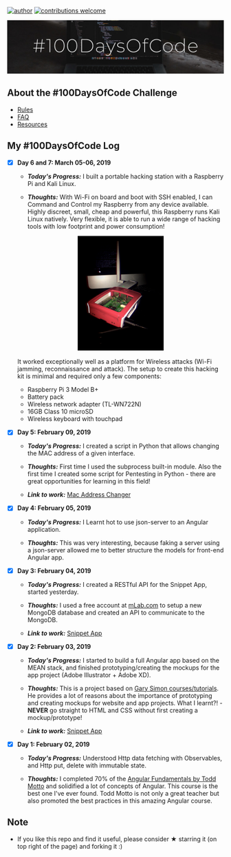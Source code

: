 [![author](https://img.shields.io/badge/author-carlosfab-red.svg)](https://www.linkedin.com/in/carlosfab) [![contributions welcome](https://img.shields.io/badge/contributions-welcome-brightgreen.svg?style=flat)](https://github.com/dwyl/esta/issues)
<p align="center">
  <img src="/img/cover.jpg" >
</p>

## About the #100DaysOfCode Challenge

- [Rules](rules.md)
- [FAQ](FAQ.md)
- [Resources](resources.md)

## My #100DaysOfCode Log

- [x] **Day 6 and 7: March 05-06, 2019**
    
    * ***Today's Progress:*** I built a portable hacking station with a Raspberry Pi and Kali Linux.

    * ***Thoughts:*** With Wi-Fi on board and boot with SSH enabled, I can Command and Control my Raspberry from any device available. Highly discreet, small, cheap and powerful, this Raspberry runs Kali Linux natively. Very flexible, it is able to run a wide range of hacking tools with low footprint and power consumption! 
    
    <p align="center">
       <img src="/img/raspberry_hacking_setup.jpg" width="200">
    </p>
    
    It worked exceptionally well as a platform for Wireless attacks (Wi-Fi jamming, reconnaissance and attack). The setup to create this hacking kit is minimal and required only a few components:
    
    * Raspberry Pi 3 Model B+
    * Battery pack
    * Wireless network adapter (TL-WN722N)
    * 16GB Class 10 microSD
    * Wireless keyboard with touchpad


- [x] **Day 5: February 09, 2019**

    * ***Today's Progress:*** I created a script in Python that allows changing the MAC address of a given interface.

    * ***Thoughts:*** First time I used the subprocess built-in module. Also the first time I created some script for Pentesting in Python - there are great opportunities for learning in this field!

    * ***Link to work:*** [Mac Address Changer](https://github.com/carlosfab/mac_changer.git)
    
- [x] **Day 4: February 05, 2019**

    * ***Today's Progress:*** I Learnt hot to use json-server to an Angular application.

    * ***Thoughts:*** This was very interesting, because faking a server using a json-server allowed me to better structure the models for front-end Angular app.

- [x] **Day 3: February 04, 2019**

    * ***Today's Progress:*** I created a RESTful API for the Snippet App, started yesterday.

    * ***Thoughts:*** I used a free account at [mLab.com](https://mlab.com) to setup a new MongoDB database and created an API to communicate to the MongoDB.

    * ***Link to work:*** [Snippet App](https://github.com/carlosfab/snippet-app.git)

- [x] **Day 2: February 03, 2019**

    * ***Today's Progress:*** I started to build a full Angular app based on the MEAN stack, and finished prototyping/creating the mockups for the app project (Adobe Illustrator + Adobe XD).

    * ***Thoughts:*** This is a project based on [Gary Simon courses/tutorials](http://www.garysimon.com). He provides a lot of reasons about the importance of prototyping and creating mockups for website and app projects. What I learnt?! - **NEVER** go straight to HTML and CSS without first creating a mockup/prototype!

    * ***Link to work:*** [Snippet App](https://github.com/carlosfab/snippet-app.git)


- [x] **Day 1: February 02, 2019**

    * ***Today's Progress:*** Understood Http data fetching with Observables, and Http put, delete with immutable state.

    * ***Thoughts:*** I completed 70% of the [Angular Fundamentals by Todd Motto](https://ultimatecourses.com/angular) and solidified a lot of concepts of Angular. This course is the best one I've ever found. Todd Motto is not only a great teacher but also promoted the best practices in this amazing Angular course.


## Note

* If you like this repo and find it useful, please consider &#9733; starring it (on top right of the page) and forking it :)
